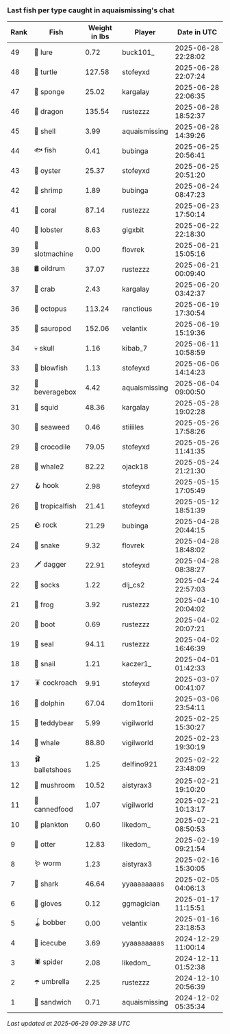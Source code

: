 ### Last fish per type caught in aquaismissing's chat
| Rank | Fish | Weight in lbs | Player | Date in UTC |
|------|--------|-----------|---------|------|
| 49  | 🎏 lure | 0.72 | buck101_ | 2025-06-28 22:28:02 |
| 48  | 🐢 turtle | 127.58 | stofeyxd | 2025-06-28 22:07:24 |
| 47  | 🧽 sponge | 25.02 | kargalay | 2025-06-28 22:06:35 |
| 46  | 🐉 dragon | 135.54 | rustezzz | 2025-06-28 18:52:37 |
| 45  | 🐚 shell | 3.99 | aquaismissing | 2025-06-28 14:39:26 |
| 44  | 🐟 fish | 0.41 | bubinga | 2025-06-25 20:56:41 |
| 43  | 🦪 oyster | 25.37 | stofeyxd | 2025-06-25 20:51:20 |
| 42  | 🦐 shrimp | 1.89 | bubinga | 2025-06-24 08:47:23 |
| 41  | 🪸 coral | 87.14 | rustezzz | 2025-06-23 17:50:14 |
| 40  | 🦞 lobster | 8.63 | gigxbit | 2025-06-22 22:18:30 |
| 39  | 🎰 slotmachine | 0.00 | flovrek | 2025-06-21 15:05:16 |
| 38  | 🛢️ oildrum | 37.07 | rustezzz | 2025-06-21 00:09:40 |
| 37  | 🦀 crab | 2.43 | kargalay | 2025-06-20 03:42:37 |
| 36  | 🐙 octopus | 113.24 | ranctious | 2025-06-19 17:30:54 |
| 35  | 🦕 sauropod | 152.06 | velantix | 2025-06-19 15:19:36 |
| 34  | 💀 skull | 1.16 | kibab_7 | 2025-06-11 10:58:59 |
| 33  | 🐡 blowfish | 1.13 | stofeyxd | 2025-06-06 14:14:23 |
| 32  | 🧃 beveragebox | 4.42 | aquaismissing | 2025-06-04 09:00:50 |
| 31  | 🦑 squid | 48.36 | kargalay | 2025-05-28 19:02:28 |
| 30  | 🌿 seaweed | 0.46 | stiiiiles | 2025-05-26 17:58:26 |
| 29  | 🐊 crocodile | 79.05 | stofeyxd | 2025-05-26 11:41:35 |
| 28  | 🐋 whale2 | 82.22 | ojack18 | 2025-05-24 21:21:30 |
| 27  | 🪝 hook | 2.98 | stofeyxd | 2025-05-15 17:05:49 |
| 26  | 🐠 tropicalfish | 21.41 | stofeyxd | 2025-05-12 18:51:39 |
| 25  | 🪨 rock | 21.29 | bubinga | 2025-04-28 20:44:15 |
| 24  | 🐍 snake | 9.32 | flovrek | 2025-04-28 18:48:02 |
| 23  | 🗡️ dagger | 22.91 | stofeyxd | 2025-04-28 08:38:27 |
| 22  | 🧦 socks | 1.22 | dlj_cs2 | 2025-04-24 22:57:03 |
| 21  | 🐸 frog | 3.92 | rustezzz | 2025-04-10 20:04:02 |
| 20  | 👢 boot | 0.69 | rustezzz | 2025-04-02 20:07:21 |
| 19  | 🦭 seal | 94.11 | rustezzz | 2025-04-02 16:46:39 |
| 18  | 🐌 snail | 1.21 | kaczer1_ | 2025-04-01 01:42:33 |
| 17  | 🪳 cockroach | 9.91 | stofeyxd | 2025-03-07 00:41:07 |
| 16  | 🐬 dolphin | 67.04 | dom1torii | 2025-03-06 23:54:11 |
| 15  | 🧸 teddybear | 5.99 | vigilworld | 2025-02-25 15:30:27 |
| 14  | 🐳 whale | 88.80 | vigilworld | 2025-02-23 19:30:19 |
| 13  | 🩰 balletshoes | 1.25 | delfino921 | 2025-02-22 23:48:09 |
| 12  | 🍄 mushroom | 10.52 | aistyrax3 | 2025-02-21 19:10:20 |
| 11  | 🥫 cannedfood | 1.07 | vigilworld | 2025-02-21 10:13:17 |
| 10  | 🦠 plankton | 0.60 | likedom_ | 2025-02-21 08:50:53 |
| 9  | 🦦 otter | 12.83 | likedom_ | 2025-02-19 09:21:54 |
| 8  | 🪱 worm | 1.23 | aistyrax3 | 2025-02-16 15:30:05 |
| 7  | 🦈 shark | 46.64 | yyaaaaaaaas | 2025-02-05 04:06:13 |
| 6  | 🧤 gloves | 0.12 | ggmagician | 2025-01-17 11:15:51 |
| 5  | 🪀 bobber | 0.00 | velantix | 2025-01-16 23:18:53 |
| 4  | 🧊 icecube | 3.69 | yyaaaaaaaas | 2024-12-29 11:00:14 |
| 3  | 🕷️ spider | 2.08 | likedom_ | 2024-12-11 01:52:38 |
| 2  | ☂️ umbrella | 2.25 | rustezzz | 2024-12-10 20:56:39 |
| 1  | 🥪 sandwich | 0.71 | aquaismissing | 2024-12-02 05:35:34 |

_Last updated at 2025-06-29 09:29:38 UTC_